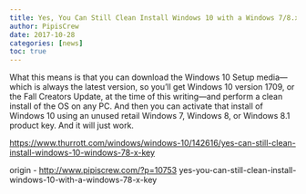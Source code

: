 ```yaml
---
title: Yes, You Can Still Clean Install Windows 10 with a Windows 7/8.x Key
author: PipisCrew
date: 2017-10-28
categories: [news]
toc: true
---
```


What this means is that you can download the Windows 10 Setup media—which is always the latest version, so you’ll get Windows 10 version 1709, or the Fall Creators Update, at the time of this writing—and perform a clean install of the OS on any PC. And then you can activate that install of Windows 10 using an unused retail Windows 7, Windows 8, or Windows 8.1 product key. And it will just work.

https://www.thurrott.com/windows/windows-10/142616/yes-can-still-clean-install-windows-10-windows-78-x-key

origin - http://www.pipiscrew.com/?p=10753 yes-you-can-still-clean-install-windows-10-with-a-windows-78-x-key
